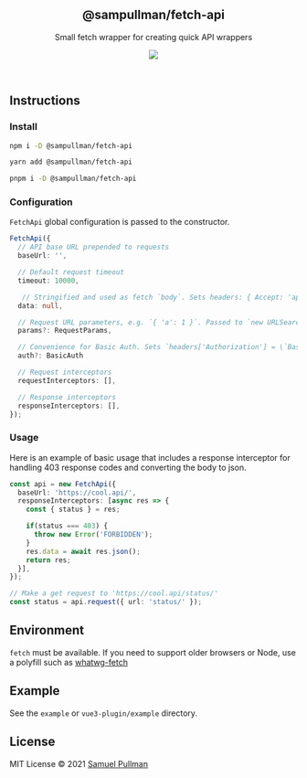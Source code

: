 <h2 align='center'>@sampullman/fetch-api</h2>

<p align='center'>Small fetch wrapper for creating quick API wrappers</p>

<p align='center'>
<a href='https://www.npmjs.com/package/@sampullman/fetch-api'>
  <img src='https://img.shields.io/npm/v/@sampullman/fetch-api?color=222&style=flat-square'>
</a>
</p>

<br>

## Instructions

### Install

```bash
npm i -D @sampullman/fetch-api
```

```bash
yarn add @sampullman/fetch-api
```

```bash
pnpm i -D @sampullman/fetch-api
```


### Configuration

`FetchApi` global configuration is passed to the constructor.

```ts
FetchApi({
  // API base URL prepended to requests
  baseUrl: '',

  // Default request timeout
  timeout: 10000,

   // Stringified and used as fetch `body`. Sets headers: { Accept: 'application/json', 'Content-Type': 'application/json' }
  data: null,

  // Request URL parameters, e.g. `{ 'a': 1 }`. Passed to `new URLSearchParams(params)`
  params?: RequestParams,

  // Convenience for Basic Auth. Sets `headers['Authorization'] = \`Basic ${btoa(\`${auth.username}:${auth.password}\`)}\``
  auth?: BasicAuth

  // Request interceptors
  requestInterceptors: [],

  // Response interceptors
  responseInterceptors: [],
});
```

### Usage

Here is an example of basic usage that includes a response interceptor for handling 403 response codes and converting the body to json.

```ts
const api = new FetchApi({
  baseUrl: 'https://cool.api/',
  responseInterceptors: [async res => {
    const { status } = res;

    if(status === 403) {
      throw new Error('FORBIDDEN');
    }
    res.data = await res.json();
    return res;
  }],
});

// Make a get request to 'https://cool.api/status/'
const status = api.request({ url: 'status/' });
```

## Environment

`fetch` must be available. If you need to support older browsers or Node, use a polyfill such as [whatwg-fetch](https://github.com/github/fetch)

## Example

See the `example` or `vue3-plugin/example` directory.

## License

MIT License © 2021 [Samuel Pullman](https://github.com/sampullman)
